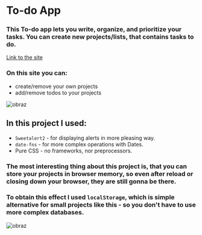 # To-do App

### This To-do app lets you write, organize, and prioritize your tasks. You can create new projects/lists, that contains tasks to do.

[Link to the site](https://ren0xx.github.io/To-do/)

### On this site you can: 
* create/remove your own projects
* add/remove todos to your projects


![obraz](https://user-images.githubusercontent.com/74071928/180619489-2b54b986-536e-49fb-8dfe-9a65e22518b9.png)

## In this project I used:
* `Sweetalert2` - for displaying alerts in more pleasing way.
* `date-fns` - for more complex operations with Dates.
* Pure CSS - no frameworks, nor preprocessors.

### The most interesting thing about this project is, that you can store your projects in browser memory, so even after reload or closing down your browser, they are still gonna be there. 

### To obtain this effect I used `localStorage`, which is simple alternative for small projects like this - so you don't have to use more complex databases.

![obraz](https://user-images.githubusercontent.com/74071928/180619918-dd750d0a-5e73-4be7-bfd6-5b77d7cb7d88.png)
